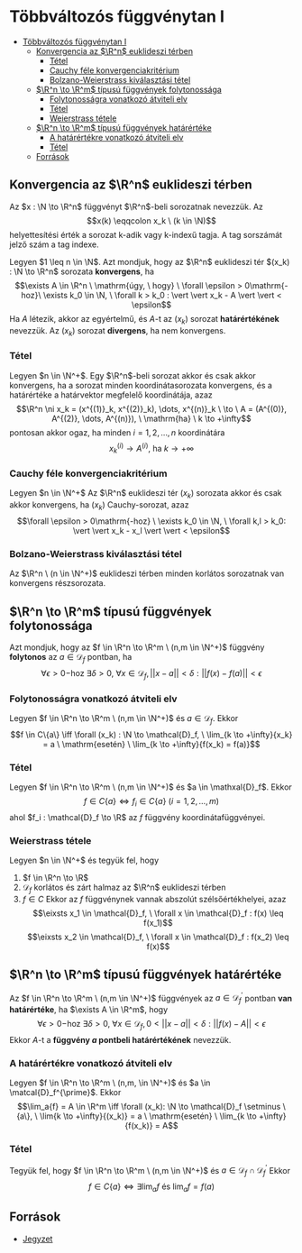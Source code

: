 # Többváltozós függvénytan I 

<!--toc:start-->
- [Többváltozós függvénytan I](#többváltozós-függvénytan-i)
  - [Konvergencia az $\R^n$ euklideszi térben](#konvergencia-az-rn-euklideszi-térben)
    - [Tétel](#tétel)
    - [Cauchy féle konvergenciakritérium](#cauchy-féle-konvergenciakritérium)
    - [Bolzano-Weierstrass kiválasztási tétel](#bolzano-weierstrass-kiválasztási-tétel)
  - [$\R^n \to \R^m$ típusú függvények folytonossága](#rn-to-rm-típusú-függvények-folytonossága)
    - [Folytonosságra vonatkozó átviteli elv](#folytonosságra-vonatkozó-átviteli-elv)
    - [Tétel](#tétel)
    - [Weierstrass tétele](#weierstrass-tétele)
  - [$\R^n \to \R^m$ típusú függvények határértéke](#rn-to-rm-típusú-függvények-határértéke)
    - [A határértékre vonatkozó átviteli elv](#a-határértékre-vonatkozó-átviteli-elv)
    - [Tétel](#tétel)
  - [Források](#források)
<!--toc:end-->

## Konvergencia az $\R^n$ euklideszi térben

Az $x : \N \to \R^n$ függvényt $\R^n$-beli sorozatnak nevezzük. Az
$$x(k) \eqqcolon x_k \ (k \in \N)$$
helyettesítési érték a sorozat k-adik vagy k-indexű tagja. A tag sorszámát jelző szám a tag indexe. 

Legyen $1 \leq n \in \N$. Azt mondjuk, hogy az $\R^n$ euklideszi tér $(x_k) : \N \to \R^n$ sorozata **konvergens**, ha
$$\exists A \in \R^n \ \mathrm{úgy, \ hogy} \ \forall \epsilon > 0\mathrm{-hoz}\ \exists k_0 \in \N, \ \forall k > k_0 : \vert \vert x_k - A \vert \vert < \epsilon$$
Ha $A$ létezik, akkor az egyértelmű, és $A$-t az $(x_k)$ sorozat **határértékének** nevezzük. Az $(x_k)$ sorozat **divergens**, ha nem konvergens.

### Tétel
Legyen $n \in \N^+$. Egy $\R^n$-beli sorozat akkor és csak akkor konvergens, ha a sorozat minden koordinátasorozata konvergens, és a határértéke a határvektor megfelelő koordinátája, azaz
$$\R^n \ni x_k = (x^{(1)}_k, x^{(2)}_k), \dots, x^{(n)}_k \ \to \ A = (A^{(0)}, A^{(2)}, \dots, A^{(n)}), \ \mathrm{ha} \ k \to +\infty$$
pontosan akkor ogaz, ha minden $i = 1,2,\dots,n$ koordinátára
$$x^{(i)}_k \to A^{(i)}, \ \mathrm{ha} \ k \to +\infty$$

### Cauchy féle konvergenciakritérium
Legyen $n \in \N^+$ Az $\R^n$ euklideszi tér $(x_k)$ sorozata akkor és csak akkor konvergens, ha $(x_k)$ Cauchy-sorozat, azaz
$$\forall \epsilon > 0\mathrm{-hoz} \ \exists k_0 \in \N, \ \forall k,l > k_0: \vert \vert x_k - x_l \vert \vert < \epsilon$$

### Bolzano-Weierstrass kiválasztási tétel
Az $\R^n \ (n \in \N^+)$ euklideszi térben minden korlátos sorozatnak van konvergens részsorozata.

## $\R^n \to \R^m$ típusú függvények folytonossága
Azt mondjuk, hogy az $f \in \R^n \to \R^m \ (n,m \in \N^+)$ függvény **folytonos** az $a \in \mathcal{D}_f$ pontban, ha
$$\forall \epsilon > 0\mathrm{-hoz} \ \exists \delta > 0, \ \forall x \in \mathcal{D}_f, \vert \vert x-a \vert \vert < \delta: \vert \vert f(x) - f(a) \vert \vert < \epsilon$$

### Folytonosságra vonatkozó átviteli elv
Legyen $f \in \R^n \to \R^m \ (n,m \in \N^+)$ és $a \in \mathcal{D}_f$. Ekkor
$$f \in C\{a\} \iff \forall (x_k) : \N \to \mathcal{D}_f, \ \lim_{k \to +\infty}{x_k} = a \ \mathrm{esetén} \ \lim_{k \to +\infty}{f(x_k) = f(a)}$$

### Tétel
Legyen $f \in \R^n \to \R^m \ (n,m \in \N^+)$ és $a \in \mathxal{D}_f$. Ekkor
$$f \in C\{a\} \iff f_i \in C\{a\} \ (i = 1,2, \dots, m)$$
ahol $f_i : \mathcal{D}_f \to \R$ az $f$ függvény koordinátafüggvényei.

### Weierstrass tétele
Legyen $n \in \N^+$ és tegyük fel, hogy
1. $f \in \R^n \to \R$
2. $\mathcal{D}_f$ korlátos és zárt halmaz az $\R^n$ euklideszi térben
3. $f \in C$
Ekkor az $f$ függvénynek vannak abszolút szélsőértékhelyei, azaz
$$\eixsts x_1 \in \mathcal{D}_f, \ \forall x \in \mathcal{D}_f : f(x) \leq f(x_1)$$
$$\eixsts x_2 \in \mathcal{D}_f, \ \forall x \in \mathcal{D}_f : f(x_2) \leq f(x)$$

## $\R^n \to \R^m$ típusú függvények határértéke
Az $f \in \R^n \to \R^m \ (n,m \in \N^+)$ függvények az $a \in \mathcal{D}_f^{\prime}$  pontban **van határértéke**, ha $\exists A \in \R^m$, hogy
$$\forall \epsilon > 0\mathrm{-hoz} \ \exists \delta > 0, \ \forall x \in \mathcal{D}_f, 0 < \vert \vert x-a \vert \vert < \delta: \vert \vert f(x)-A \vert \vert < \epsilon$$
Ekkor $A$-t a **függvény $a$ pontbeli határértékének** nevezzük.

### A határértékre vonatkozó átviteli elv
Legyen $f \in \R^n \to \R^m \ (n,m, \in \N^+)$ és $a \in \matcal{D}_f^{\prime}$. Ekkor
$$\lim_a{f} = A \in \R^m \iff \forall (x_k): \N \to \mathcal{D}_f \setminus \{a\}, \ \lim{k \to +\infty}{(x_k)} = a \ \mathrm{esetén} \ \lim_{k \to +\infty}{f(x_k)} = A$$

### Tétel
Tegyük fel, hogy $f \in \R^n \to \R^m \ (n,m \in \N^+)$ és $a \in \mathcal{D}_f \cap \mathcal{D}_f^{\prime}$ Ekkor
$$f \in C\{a\} \iff \exists \lim_a{f} \ \mathrm{és} \ \lim_a{f} = f(a)$$

## Források
- [Jegyzet](https://numanal.inf.elte.hu/~szili/Oktatas/An_II_F_2023_tavasz/08_AnIIF-Ea_2023_tavasz.pdf)